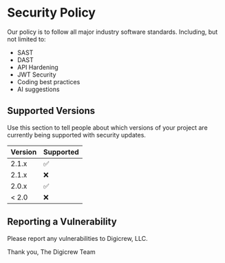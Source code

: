 # Security Policy
Our policy is to follow all major industry software standards.
Including, but not limited to:
 - SAST
 - DAST
 - API Hardening
 - JWT Security
 - Coding best practices
 - AI suggestions

## Supported Versions

Use this section to tell people about which versions of your project are
currently being supported with security updates.

| Version | Supported          |
| ------- | ------------------ |
| 2.1.x   | :white_check_mark: |
| 2.1.x   | :x:                |
| 2.0.x   | :white_check_mark: |
| < 2.0   | :x:                |

## Reporting a Vulnerability

Please report any vulnerabilities to Digicrew, LLC.

Thank you,
The Digicrew Team
